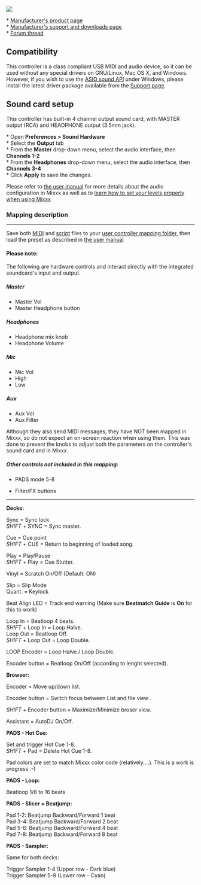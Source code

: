 ![](https://aws1.discourse-cdn.com/free1/uploads/mixxx/original/2X/e/e3ee08e8d4b5ed1cd8d49e694720ae56a70720bc.png)

\* [Manufacturer's product
page](https://www.hercules.com/en-us/product/djcontrol-inpulse-500/)  
\* [Manufacturer's support and downloads
page](https://support.hercules.com/en/product/djcontrolinpulse500-en//)  
\* [Forum
thread](https://mixxx.discourse.group/t/hercules-djcontrol-inpulse-500/19739/)  

## Compatibility

This controller is a class compliant USB MIDI and audio device, so it
can be used without any special drivers on GNU/Linux, Mac OS X, and
Windows. 
However, if you wish to use the [ASIO sound
API](https://mixxx.org/manual/latest/en/chapters/preferences.html?highlight=asio#windows)
under Windows, please install the latest driver package available from
the [Support
page](https://support.hercules.com/en/product/djcontrolinpulse500-en//).

## Sound card setup

This controller has built-in 4 channel output sound card, with MASTER
output (RCA) and HEADPHONE output (3.5mm jack).

\* Open **Preferences \> Sound Hardware**  
\* Select the **Output** tab  
\* From the **Master** drop-down menu, select the audio interface, then
**Channels 1-2**  
\* From the **Headphones** drop-down menu, select the audio interface,
then **Channels 3-4**  
\* Click **Apply** to save the changes.  

Please refer to [the user
manual](https://mixxx.org/manual/latest/en/chapters/example_setups.html#laptop-and-external-usb-audio-interface)
for more details about the audio configuration in Mixxx as well as to [learn how to set your levels properly when using Mixxx](https://mixxx.org/manual/latest/en/chapters/djing_with_mixxx.html#djing-gain-staging)

### Mapping description

***
Save both [MIDI](https://mixxx.discourse.group/uploads/short-url/iM3HIi1t8Rk2UzyvVzt7ihr4W9J.xml) and [script](https://mixxx.discourse.group/uploads/short-url/kSoIcpk36f5XXAqin2wuNNKwmC7.js) files to your [user controller mapping
folder](https://github.com/mixxxdj/mixxx/wiki/controller%20mapping%20file%20locations#user%20controller%20mapping%20folder),
then load the preset as described in [the user
manual](https://mixxx.org/manual/latest/en/chapters/controlling_mixxx.html#using-midi-hid-controllers)

#### Please note:
The following are hardware controls and interact directly with the integrated soundcard's input and output. 

##### Master 
- Master Vol
- Master Headphone button
##### Headphones
- Headphone mix knob
- Headphone Volume
##### Mic
- Mic Vol
- High
- Low
##### Aux
- Aux Vol
- Aux Filter

Although they also send MIDI messages, they have NOT been mapped in Mixxx, so do not expect an on-screen reaction when using them.
This was done to prevent the knobs to adjust both the parameters on the controller's sound card and in Mixxx.

##### Other controls not included in this mapping:

* PADS mode 5-8

* Filter/FX buttons


***

**Decks:**

Sync = Sync lock  
_SHIFT_ + SYNC = Sync master.  

Cue = Cue point  
_SHIFT_ + CUE = Return to beginning of loaded song.  

Play = Play/Pause  
_SHIFT_ + Play = Cue Stutter.  

  
Vinyl = Scratch On/Off (Default: ON)  

Slip = Slip Mode  
Quant. = Keylock  
  
Beat Align LED = Track end warning (Make sure **Beatmatch Guide** is
**On** for this to work)  
  
Loop In = Beatloop 4 beats.  
_SHIFT_ + Loop In = Loop Halve.  
Loop Out = Beatloop Off.  
_SHIFT_ + Loop Out = Loop Double. 

LOOP Encoder = Loop Halve / Loop Double.

Encoder button = Beatloop On/Off (according to lenght selected).
 
**Browser:**

Encoder = Move up/down list. 

Encoder button = Switch focus between List and file view . 

_SHIFT_ + Encoder button = Maximize/Minimize broser view.  

Assistant = AutoDJ On/Off.


  
**PADS - Hot Cue:**  

Set and trigger Hot Cue 1-8.  
_SHIFT_ + Pad = Delete Hot Cue 1-8. 

Pad colors are set to match Mixxx color code (relatively....). This is a work is progress :-)

**PADS - Loop:**  

Beatloop 1/8 to 16 beats
   
  
**PADS - Slicer = Beatjump:**  
  
Pad 1-2: Beatjump Backward/Forward 1 beat  
Pad 3-4: Beatjump Backward/Forward 2 beat  
Pad 5-6: Beatjump Backward/Forward 4 beat  
Pad 7-8: Beatjump Backward/Forward 8 beat

**PADS - Sampler:**  
  
Same for both decks:

Trigger Sampler 1-4 (Upper row - Dark blue)  
Trigger Sampler 5-8 (Lower row - Cyan) 